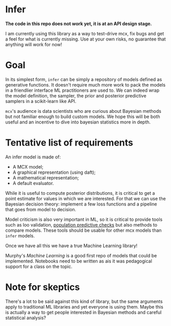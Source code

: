 # Infer

**The code in this repo does not work yet, it is at an API design stage.**

I am currently using this library as a way to test-drive mcx, fix bugs
and get a feel for what is currently missing. Use at your own risks, no
guarantee that anything will work for now!

# Goal

In its simplest form, `infer` can be simply a repository of models defined
as generative functions. It doesn't require much more work to pack the models in
a friendlier interface ML practitioners are used to. We can indeed wrap the
model definition, the sampler, the prior and posterior predictive samplers in a
scikit-learn like API.

`mcx`'s audience is data scientists who are curious about Bayesian methods
but not familiar enough to build custom models. We hope this will be both useful
and an incentive to dive into bayesian statistics more in depth.

# Tentative list of requirements 

An infer model is made of:
- A MCX model;
- A graphical representation (using daft);
- A mathematical representation;
- A default evaluator.

While it is useful to compute posterior distributions, it is critical to get a
point estimate for values in which we are interested. For that we can use the
Bayesian decision theory: implement a few loss functions and a pipeline that
goes from model to decision.

Model criticism is also very important in ML, so it is critical to provide tools
such as loo validation, [population predictive
checks](https://arxiv.org/abs/1908.00882) but also methods to compare models.
These tools should be usable for other mcx models than `infer` models.

Once we have all this we have a true Machine Learning library!

Murphy's *Machine Learning* is a good first repo of models that could be
implemented. Notebooks need to be written as ais it was pedagogical support for
a class on the topic. 

# Note for skeptics  

There's a lot to be said against this kind of library, but the same arguments
apply to traditional ML libraries and yet everyone is using them. Maybe this is
actually a way to get people interested in Bayesian methods and careful
statistical analysis?
